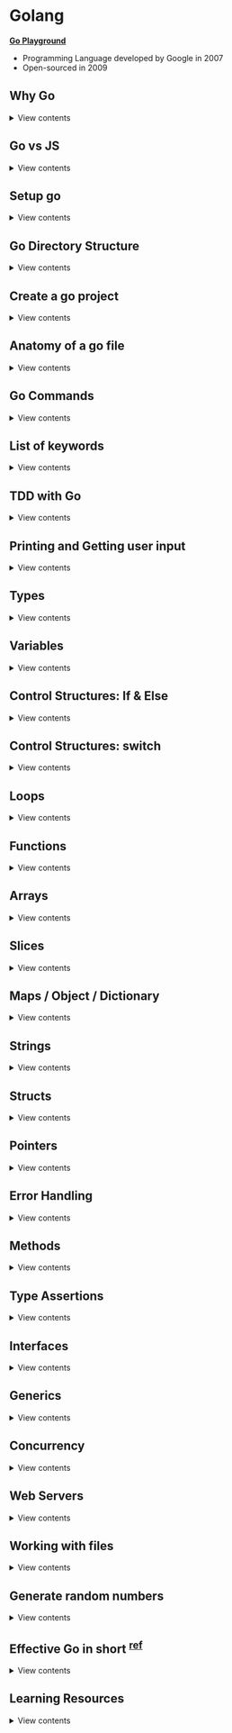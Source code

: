 # Golang

**[Go Playground](https://play.golang.org/)**

- Programming Language developed by Google in 2007
- Open-sourced in 2009

## Why Go

<details>
<summary>View contents</summary>

1. Strongly type language (Variable type has to be known at compile time)
2. Statically type language (The type of the variables cannot change at runtime)
3. Nearly as fast as C and C++
4. Readable as Python
5. Fast execution
6. Automatic garbage collection
7. Run on multiple cores and builtin to support concurrency

- **In Parallel:** Downloading, Uploading, Navigating at the same time
- **Multi-Threading:** Do multiple things at once, e.g., Watching, commenting in Youtube
- **Concurrency:** Dealing with lots of things at once but not necessarily run at the same time, e.g., Multiple users booking at the same time, Multiple users editing the same document

</details>

## Go vs JS

<details>
<summary>View contents</summary>

1. TYPING

- Go: Strongly typed (String, Float, Int, Byte, Struct...)
- JS: Dynamically typed

2. STRUCTURES

- Go: Structs, Pointers, Methods, Interfaces
- JS: ES6 classes

3. ERROR HANDLING

- Go: Explicit (sad path won't handle itself)
- JS: Built-in

4. MULTI-TASKING

- Go: Multi-Threaded (Concurrency, Goroutines, Sync)
- JS: Single-Threaded (Callbacks, async await, sagas, sadness)

5. OPINIONATED-NESS

- Go: Strong Opinions (Convention, built-in tooling and linters)
- JS: Fluid Opinions (Subjective to the mood that day)

</details>

## Setup go

<details>

<summary>View contents</summary>

1. Download go installer & install it. link: [go installer](https://go.dev/doc/install)
2. Add environment variables into shell config

Bash shell

```bash
# ~/.bash_profile

# set the workspace path
export GOPATH=$HOME/go-workspace # change your path correctly!

# add the go bin path to be able to execute our programs
export PATH=$PATH:$GOPATH/bin
```

Fish shell

```bash
# ~/.config/fish/config.fish

# set the workspace path
set -x GOPATH $HOME/go-workspace # change your path correctly!

# add the go bin path to be able to execute our programs
set -x PATH $PATH /usr/local/go/bin $GOPATH/bin
```

3. Create workspace

```bash
$ mkdir -p $GOPATH $GOPATH/src $GOPATH/pkg $GOPATH/bin

# $GOPATH/src : Where your Go projects / programs are located
# $GOPATH/pkg : contains every package objects
# $GOPATH/bin : The compiled binaries home
```

4. Install godoc & run godoc

```bash
$ go install golang.org/x/tools/cmd/godoc@latest

# run godoc
$ godoc -http :8000

# go to: localhost:8000/pkg
# go to personal project: localhost:8000/pkg/project-name
```

5. Update the Go version

```sh
# Uninstall the exisiting version
$ sudo rm -rf /usr/local/go
```

Download the latest go installer & install it. Link: <https://go.dev/doc/install>

7. VS Code Setup

`settings.json`

```json
{
  "[go]": {
    "editor.quickSuggestions": {
      "other": "off",
      "comments": "off",
      "strings": "off"
    }
  },
  "go.toolsManagement.autoUpdate": true,
  "go.testFlags": ["-v", "-count=1"],
  "protoc": {
    "options": ["--proto_path=proto"]
  }
}
```

- Install `[Go](https://marketplace.visualstudio.com/items?itemName=golang.go)` extension
- Install `[vscode-proto3](https://marketplace.visualstudio.com/items?itemName=zxh404.vscode-proto3)` extension for **gRPC**

</details>

## Go Directory Structure

<details>
<summary>View contents</summary>

```txt
$GOPATH
│
└───bin
│
└───pkg
│
└───src
    │
    │
    └───github.com
        │
        └───github_username
            │
            └───repo_name
```

</details>

## Create a go project

<details>
<summary>View contents</summary>

```bash
# created a directory called "hello"
$ mkdir hello

# change directory to "hello
$ cd hello

# create "main.go" file
$ touch main.go

# generate "go.mod" file
$ go mod init github.com/foyez/hello # module path can be repository you want to publish
```

`go.mod`

```go
module github.com/foyez/hello // name or module path

go 1.18 // go version
```

</details>

## Anatomy of a go file

<details>
<summary>View contents</summary>

`main.go`

```go
// package name
/*
 Every go program needs at least one package main
 Go programs are organized into packages
 A package is a collection of source files
*/
package main

import (
  "fmt" // import built-in packages

  "github.com/foyez/hello/utils" // import custom packages
)

// Every go program needs one main function
// It's the entry point for the program where
// go starts executing the code
func main() {
  fmt.Println("Hello, World")
  fmt.Print(utils.Add(10, 20))
}
```

`utils/utils.go`

```go
package utils

// private variable - start with lowercase
// Can't be accessed from other packages
var s = "Hello"

// Public function - starting with capital letter
// Can be accessed from other packages
func Add(a int64, b int64) int64 {
  return a + b
}
```

- compiles and runs the code: `go run <file_name>`
- build the code: `go build main.go`

</details>

## Go Commands

<details>
<summary>View contents</summary>

```sh
# run a go program
$ go run main.go # go run <file_name>

# install go packages
$ go install

# create a binary file from go codes
$ go build

# format unindent go code
$ go fmt main.go

# shows go package directory tree
$ go list

# identify unused variables & errors
$ go vet

# show go documentation
go doc fmt.Println

# install third party library
$ go get golang.org/x/lint/golint

# linting go code
golint
```

</details>

## List of keywords

<details>
<summary>View contents</summary>

The list of all **25** keywords of Go language:

1. `break`
2. `case`
3. `chan`
4. `const`
5. `continue`
6. `default`
7. `defer`
8. `else`
9. `fallthrough`
10. `for`
11. `func`
12. `go`
13. `goto`
14. `if`
15. `import`
16. `interface`
17. `map`
18. `package`
19. `range`
20. `return`
21. `select`
22. `struct`
23. `switch`
24. `type`
25. `var`

</details>

## TDD with Go

<details>
<summary>View contents</summary>

**[You can find all the code for this section here](https://github.com/foyez/go/tree/main/codes/tddWithGo)**

1 **Write the test first**

`hello_test.go`

```go
package hello

import "testing"

// exported if it begins with a capital letter
func TestHello(t *testing.T) {
 t.Run("saying hello to people", func(t *testing.T) {
  got := Hello("Foyez")
  want := "Hello, Foyez"

  if got != want {
   t.Errorf("got %q want %q", got, want)
  }
 })
}
```

run `go test`

```sh
./hello_test.go:7:10: undefined: Hello
```

2. **Write the minimal amount of code for the test to run and check the failing test output**

```go
package hello

func Hello(name string) string {
 return ""
}
```

run `go test`

```sh
hello_test.go:11: got "" want "Hello, Foyez"
```

3. **Write enough code to make it pass**

```go
func Hello(name string) string {
  return "Hello, " + name
}
```

run `go test`

```
PASS
ok      hello   0.004s
```

4. **Commit the code**

```git
git commit "add Hello() - greeting to people"
```

5. **Refactor**

`hello.go`

```go
package hello

const englishHelloPrefix = "Hello, "

func Hello(name string) string {
 return englishHelloPrefix + name
}
```

`hello_test.go`

```go
package hello

import "testing"

func TestHello(t *testing.T) {
 assertErrorMessage := func(t testing.TB, got, want string) {
  t.Helper()

  if got != want {
   t.Errorf("got %q want %q", got, want)
  }
 }

 t.Run("saying hello to people", func(t *testing.T) {
  got := Hello("Foyez")
  want := "Hello, Foyez"
  assertErrorMessage(t, got, want)
 })
}
```

run `go test`

```sh
PASS
ok      hello   0.004s
```

6. **Amend git commit**

```git
git commit --amend
```

#### TDD workflow

- Write a test
- Make the compiler pass
- Run the test, see that it fails and check the error message is meaningful
- Write enough code to make the test pass
- Refactor

7. **Add Benchmark test**

```go
func BenchmarkHello(b *testing.B) {
 if testing.Short() {
  b.Skip("skipping benchmark in short mode.")
 }
 for i := 0; i < b.N; i++ {
  Hello("Zayan")
 }
}
```

run `go test -v --bench . --benchmem`

```sh
BenchmarkHello    2000000000          0.46 ns/op

// This means that the loop ran 2000000000 times at a speed of 0.46 ns per loop.
```

8. **Add example tests**

```go
func ExampleHello() {
 greeting := Hello("Zayan")
 fmt.Println(greeting)
 // Output: Hello, Zayan
}

func ExampleHello() {
 greeting := Hello("Farah")
 fmt.Println(greeting)
 // Output: Hello, Farah
}
```

run `go test -v`

```sh
=== RUN   TestHello
=== RUN   TestHello/saying_hello_to_people
--- PASS: TestHello (0.00s)
    --- PASS: TestHello/saying_hello_to_people (0.00s)
=== RUN   ExampleHello
--- PASS: ExampleHello (0.00s)
=== RUN   ExampleHello_second
--- PASS: ExampleHello_second (0.00s)
```

</details>

## Printing and Getting user input

<details>
<summary>View contents</summary>

**[You can find all the code for this section here](https://github.com/foyez/go/tree/main/codes/printing)**

### **Print**

```go
fmt.Print()
fmt.Println()
fmt.Printf()
```

- Prints output to the stdout console
- Returns number of bytes and an error
- (The error is generally not worried about)

```go
name := "Zohan"

fmt.Print("Hello, ", name, "\n")
fmt.Println("Hello,", name)
fmt.Printf("Hello, %s\n", name)
```

```go
 s := Student{
  ID:   1,
  Name: "John Doe",
 }
 fmt.Printf("%s\n", "Hello")              // string
 fmt.Printf("%d\n", -34)                  // decimal
 fmt.Printf("%+d\n", 4)                   // positive decimal
 fmt.Printf("%t\n", false)                // boolean
 fmt.Printf("%f, %.2f\n", 3.1416, 3.1416) // float
 fmt.Printf("%v\n", s)
 fmt.Printf("%+v\n", s)
 fmt.Printf("%T\n", s)
```

### Fprint

```go
fmt.Fprint()
fmt.Fprintln()
fmt.Fprintf()
```

- Prints the output to an external source (not in stdout console) (file, browser)
- Returns number of bytes, and any write error

### Sprint

```go
fmt.Sprint()
fmt.Sprintln()
fmt.Sprintf()
```

- Stores output on a character buffer
- Doesn't print to stdout console
- Returns the string

### Scan

```go
fmt.Scan()
fmt.Scanln()
fmt.Scanf()
```

- Read input from the stdout console
- Returns number of bytes and an error
- (The error is generally not worried about)

```go
var name string

fmt.Scan("Hello, ", &name)
fmt.Println("Hello,", name)

fmt.Scanf("Hello, %s", &name)
fmt.Println("Hello,", name)

fmt.Scanln("Hello, ", &name)
fmt.Println("Hello,", name)
```

### `os.Args`

- Read input from command-line
- User input starts from 1st index

```go
import (
 os
)

arguments := os.Args
```

```sh
go run main.go 10 20
# argouments[1] -> 10
# argouments[2] -> 20
```

</details>

## Types

<details>
<summary>View contents</summary>

**[You can find all the code for this section here](https://github.com/foyez/go/tree/main/codes/types)**

| Name        | Type Name                                                                   | Examples                                  |
| ----------- | --------------------------------------------------------------------------- | ----------------------------------------- |
| **INTEGER** | int, int8, int16, int32, int64<br/>unint, unint8, unint16, unint32, unint64 | var age int = 20<br/>var count unint = -5 |
| **FLOAT**   | float32, float64                                                            | var gpa float64 = 3.4                     |
| **STRING**  | string                                                                      | var fruit string = "mango"                |
| **BOOLEAN** | bool<br/>&& <code>&#124;&#124;</code> ! < <= > >= == !=                     | true false<br/>var adult bool = age > 18  |

### Identify and convert type

```go
 // identify type
 reflect.TypeOf(6) // int

 // convert type
 float(10) + 5.5 // 15.5
```

</details>

## Variables

<details>
<summary>View contents</summary>

**[You can find all the code for this section here](https://github.com/foyez/go/tree/main/codes/variables)**

```go
package main

import "fmt"

// var variableName type = value
// can declare outside and inside of a function
var name string = "Zayan"

func main() {
 // Infer variable type
 var age = 20

 // variables without assigning value
 // return default value
 // int: 0, float: 0.0, string: "", bool: false
 var salary int

 // value cannot be changed/re-assigned
 const birthPlace = "Bangladesh"

 // variables in only function
 funcVar := "can't declare outside of a function"

 // multiple variables
 one, two := 1, "two"

 fmt.Println(name, age, salary)
 fmt.Println(birthPlace)
 fmt.Println(funcVar)
 fmt.Println(one, two)
}
```

</details>

## Control Structures: If & Else

<details>
<summary>View contents</summary>

**[You can find all the code for this section here](https://github.com/foyez/go/tree/main/codes/control)**

```go
package main

import (
 "fmt"
)

func main() {
 var age = 10

 if age < 18 {
  fmt.Println("younger")
 } else if age == 18 {
  fmt.Println("adult")
 } else {
  fmt.Println("elder")
 }

 if name := "Farah"; name != "Farhan" {
  fmt.Println("She is Farah")
 }
}
```

</details>

## Control Structures: switch

<details>
<summary>View contents</summary>

**[You can find all the code for this section here](https://github.com/foyez/go/tree/main/codes/control)**

```go
package main

import "fmt"

func main() {
 // *****************************************
 switch city := "Cumilla"; city {
 case "Dhaka", "Cumilla", "Sylhet":
  fmt.Println("You live in", city)
 default:
  fmt.Println("You're not from around here")
 }

 // *****************************************
 var age int = 30

 switch {
 case age < 18:
  fmt.Println("young")
 case age > 18 && age <= 40:
  fmt.Println("adult")
 default:
  fmt.Println("elder")
 }

 // *****************************************
 var num int = 9

 switch {
 case num != 10:
  fmt.Println("Does not equal 10")
  fallthrough // check other case after matching this case
 case num < 10:
  fmt.Println("Less than 10")
 case num > 10:
  fmt.Println("Greater than 10")
 default:
  fmt.Println("Is 10")
 }
}
```

</details>

## Loops

<details>
<summary>View contents</summary>

**[You can find all the code for this section here](https://github.com/foyez/go/tree/main/codes/loops)**

```go
package main

import (
 "fmt"
)

func main() {
 // *****************************************
 // BASIC FOR LOOP
 // *****************************************
 fmt.Println("Basic for loop")
 for i := 1; i <= 5; i++ {
  fmt.Print(i)
 }

 // *****************************************
 // SIMILAR TO WHILE LOOP
 // *****************************************
 fmt.Println("\nSimilar to while loop")
 j := 1

 for j <= 5 {
  fmt.Print(j)
  j++
 }

 // *****************************************
 // INFINITE LOOP
 // *****************************************
 fmt.Println("\nInfinite loop")
 num := 1

 for {
  num = num + 2

  if num == 7 {
   continue
  }

  fmt.Print(num)

  if num == 11 {
   break
  }
 }

 // ********************************************
 // BASIC FOR LOOP ITERATION (STRING, ARRAY,...)
 // ********************************************
 fmt.Println("\nBasic for loop iteration")
 var name = "Farah"

 for i := 0; i < len(name); i++ {
  fmt.Println("Letter:", string(name[i]))
 }

 // *****************************************
 // STRING ITERATION
 // *****************************************
 fmt.Println("\nString iteration")
 var myCity = "কুমিল্লা"

 for index, letter := range myCity {
  if index % 2 == 0 {
   fmt.Printf("Index: %d, Letter:%#U\n", index, letter)
  }
 }

 // *****************************************
 // SLICE OR ARRAY ITERATION
 // *****************************************
 fmt.Println("\nSlice or Array iteration")
 cities := []string{"Dhaka", "Cumilla"}

 for _, city := range cities {
  fmt.Printf("%s ", city)
 }

 // *****************************************
 // MAP ITERATION
 // *****************************************
 fmt.Println("\nMap iteration")
 results := map[string]float64{
  "Farah":   3.4,
  "Laaibah": 3.3,
  "Zayan":   3.5,
 }

 for key, value := range results {
  fmt.Println(key, value)
 }

 // *****************************************
 // CHANNEL ITERATION
 // *****************************************
 fmt.Println("\nChannel iteration")

 ch := make(chan int)
 go func() {
  ch <- 1
  ch <- 2
  close(ch)
 }()

 for n := range ch {
  fmt.Println(n)
 }
}
```

_[Loop guide](https://yourbasic.org/golang/for-loop-range-array-slice-map-channel/)_

</details>

## Functions

<details>
<summary>View contents</summary>

**[You can find all the code for this section here](https://github.com/foyez/go/tree/main/codes/funtions)**

- Basic function

```go
func printAge() {
 fmt.Println(10)
}
```

- return type declaration

```go
func printAge(age int) int {
 return age
}
```

- return multiple values

```go
func printAge(age int) (string, int) {
 return "name", age
}

func main() {
 name, age = printAge(10)
}
```

- return named values

```go
func printAge(age1, age2 int) (ageOfBob, ageOfSally int) {
 ageOfBob = age1
 ageOfSally = age2
 return
}
```

- unknown number of arguments / variadic function

```go
func average(ages ...int) float64 {
 total := 0

 // ages - treated as slice
 for _, age := range ages {
  total += age
 }

 return float64(total) / float64(len(ages))
}

func main() {
 fmt.Println(average(10, 20, 32))

 nums := []int{10, 20, 32}
 // unpack or spread
 fmt.Println(average(nums...))
}
```

- go functions are `lexically scoped` means variables are accessible from the functions in the same block where the functions are defined

```go
var n1 = 5

func foo(n2 int) {
 n3 := 8
 fmt.Println(n1, n2, n3)
}
```

- function as first-class value (assigning as variable, pass as argument, return as value, etc.)

```go
func print(n int, fn func(int)) {
 fn(n)
}

print(6, func(val int) {
 fmt.Println(val) // 6
})
```

```go
func add(n1 int) func(int) int {
 fn := func(n2 int) int {
  return n1 + n2
 }
 return fn
}
// n1 is in the closure of fn()

sum := add(1)
fmt.Println(sum(5)) // 6
fmt.Println(sum(2)) // 3
```

When functions are passed/returned, their environment comes with them.

</details>

## Arrays

<details>
<summary>View contents</summary>

**[You can find all the code for this section here](https://github.com/foyez/go/tree/main/codes/arrays)**

```go
// ARRAY
// [number]T
// A slice type has a specific length
// declare array
var arr [3]float64
fmt.Println(arr) // [0 0 0]

arr[1] = 23               // set element
element := arr[1]         // read element
fmt.Println(arr, element) // [0 23 0] 23

// declare and initialize
scores := [3]float64{9, 1.5, 2.2}
fmt.Println(scores)

// compiler figure out array length
arrNotMax := [...]int{2, 3, 4}
fmt.Println(arrNotMax, len(arrNotMax)) // [2 3 4] 3

// slice
fruits := [5]string{"banana", "pear", "apple", "orange", "peach"}
splicedFruits := fruits[1:3]              // [pear apple]
splicedFruits2 := fruits[2:]              // [apple orange peach]
removeLastFruit := fruits[:len(fruits)-1] // [banana pear apple orange]
lastFruit := fruits[len(fruits)-1]        // peach
fmt.Println(splicedFruits, splicedFruits2, removeLastFruit, lastFruit)
fmt.Println(len(splicedFruits)) // 2
fmt.Println(cap(splicedFruits)) // 4 (since starts from 1 and end index is 4)

// append
fruitsToAdd := append(splicedFruits, "cherry", "pineapple", "guava")
fmt.Println(splicedFruits, fruitsToAdd)             // [pear apple] [pear apple cherry pineapple guava]
fmt.Println(len(splicedFruits), cap(splicedFruits)) // 2 4
fmt.Println(len(fruitsToAdd), cap(fruitsToAdd)) // 5 8 (after crossing the previous capacity, the current capcity is doubled up)

// prepend
nums := []int{1,2,3}
nums = append([]int{0}, nums...)

// multidimensional array
multi := [2][3]int{{1, 2, 3}, {5, 6, 7}}
fmt.Println(multi) // [[1 2 3] [5 6 7]]
```

</details>

## Slices

<details>
<summary>View contents</summary>

**[You can find all the code for this section here](https://github.com/foyez/go/tree/main/codes/slices)**

```go
// SLICE
// []T
// A slice type has no specific length

// declare a slice
var mySlice []int
fmt.Println(mySlice) // []

// mySlice[0] = 1 // occurs an error, since size is unknown
```

A slice has 3 properties:

- `ptr` - a pointer to the underlying array
- `len` - length of the slice - number of elements in the slice
- `cap` - capacity of the slice - length of the underlying array, which is also the maximum length the slice can take (until it grows)

![image](https://user-images.githubusercontent.com/11992095/202870508-0739d792-8747-4e20-8cd2-0ffa888d5c08.png)

source: https://gosamples.dev/capacity-and-length/

When we copy a slice it creates a new memeory location where it holds the same memory address of the underlying array, length & capacity. That's why, when modify the new copy of the slice, it also modify the old slice.

```go
var s = []int{1, 2, 3}
var s2 = s

s2[0] = 5

fmt.Println(s, s2) // [5 2 3], [5 2 3]
```

**Make**: make function "Initializes and allocates space in memory for a `slice`, `map`, or `channel`."

```go
// make([]T, len, cap)
s := make([]int, 0, 3)
sliceWithMake[0] = 1
fmt.Println(sliceWithMake)      // [1 0 0]

for i := 0; i < 5; i++ {
    s = append(s, i)
    fmt.Printf("cap %v, len %v, %p\n", cap(s), len(s), s)
}
```

```sh
cap 3, len 1, 0xc0000b2000
cap 3, len 2, 0xc0000b2000
cap 3, len 3, 0xc0000b2000
cap 6, len 4, 0xc0000b8000 # larger capacity and a new pointer address
cap 6, len 5, 0xc0000b8000
```

- unpack/spread a slice

```go
var fruits = []string{"apple", "mango"}

// variable argument/vardiac function
func addFruits(fruitsToAdd ...string) []string {
 // unpack or spread
 updatedFruits := append(fruits, fruitsToAdd...)
 return updatedFruits
}

addFruits("banana", "pineapple") // [apple mango banana pineapple]
```

</details>

## Maps / Object / Dictionary

<details>
<summary>View contents</summary>

**[You can find all the code for this section here](https://github.com/foyez/go/tree/main/codes/maps)**

1. Map operations

<details>
<summary>View codes</summary>

```go
var results map[string]float64 = make(map[string]float64) // create empty map

fmt.Println(results["test]) // 0

results["foyez"] = 3.4
results["mithu"] = 3.5

fmt.Println(results) // map[foyez:3.4 mithu:3.5]

// ***********************************************
userEmails := map[int]string{
 1: "user1@email.com",
 2: "user2@email.com",
}

userEmails[1] = "user12@email.com"
emailOfSecondUser, ok := userEmails[2]
emailOfFourthUser, ok2 := userEmails[4]

fmt.Println(userEmails)             // map[1:user12@email.com 2:user2@email.com]
fmt.Println(emailOfSecondUser, ok)  // user2@email.com true
fmt.Println(emailOfFourthUser, ok2) // false

if email, ok := userEmails[2]; ok {
 fmt.Printf("%s exists\n", email)
} else {
 fmt.Printf("%s doesn't exists\n", email)
}

delete(userEmails, 1)
fmt.Println(userEmails) // [2:user2@email.com]
```

</details>

2. Iterating map

<details>
<summary>View codes</summary>

```go
users := map[string]interface{}{
  "name":     "zayan",
  "age":      5,
  "religion": "islam",
}

for key, val := range users {
  fmt.Printf("%s -> %v\n", key, val) // name -> zayan, age -> 5, religion -> islam
}
```

</details>


</details>

## Strings

<details>
<summary>View contents</summary>

**[You can find all the code for this section here](https://github.com/foyez/go/tree/main/codes/strings)**

```go
package main

import (
 "fmt"
 s "strings"
)

var p = fmt.Println

func main() {
 p(s.Contains("test", "es"))        // true
 p(s.Count("test", "t"))            // 2
 p(s.HasPrefix("test", "te"))       // true
 p(s.HasSuffix("test", "st"))       // true
 p(s.Index("test", "t"))            // 0
 p(s.LastIndex("test", "t"))        // 3
 p(s.Join([]string{"a", "b"}, "-")) // a-b
 p(s.Repeat("a", 5))                // aaaaa
 p(s.Replace("fooo", "o", "O", -1)) // fOOO
 p(s.Replace("fooo", "o", "O", 2))  // fOOo
 p(s.Split("a-b-c", "-"))           // [a b c]
 p(s.ToLower("TEST"))               // test
 p(s.ToUpper("test"))               // TEST
 p(len("hello"))                    // 5
 p("hello"[1])                      // 1
}
```

</details>

## Structs

<details>
<summary>View contents</summary>

**[You can find all the code for this section here](https://github.com/foyez/go/tree/main/codes/structs)**

```go
type User struct {
 ID        int
 FirstName string
 LastName  string
 Email     string
}

user := User{ID: 1, FirstName: "Foyez", LastName: "Ahmed", Email: "foyez@email.com"}

fmt.Println(user.FirstName) // Foyez
```

</details>

## Pointers

<details>
<summary>View contents</summary>

**[You can find all the code for this section here](https://github.com/foyez/go/tree/main/codes/pointers)**

**Pointer:** a variable that holds the **memory location** of a variable instead of a copy of its value.

```go
// Declare a pointer variable
var variableName *type

// Access to the variable address
&variableName

// Access to the variable value
*variableName
```

```go
type person struct {
 firstName      string
 lastName       string
 faboriteSports []string
}

func main() {
 person := person{
  firstName: "Foyez",
  lastName:  "Ahmed",
  faboriteSports: []string{"Cricket"}
 }

 updateFirstName(&person, "Rumon")
 fmt.Println(person) // {Foyez Ahmed [Cricket]}
 updateFavoriteSports(person, "Football")
 fmt.Println(person) // {Foyez Ahmed [Football]}
}

func updateFirstName(p *person, newFirstName string) {
 fmt.Println(p)  // &{Foyez Ahmed [Cricket]}
 fmt.Println(&p) // 0xc00000e028
 fmt.Println(*p) // {Foyez Ahmed [Cricket]}

 // (*p).firstName = newFirstName
 p.firstName = newFirstName
}

func updateFavoriteSports(p person, sportName string) {
 p.favoriteSports[0] = sportName
}
```

**Value Types:** `int`, `float`, `string`, `bool`, `structs`, `array`

> Have to use pointer to update these types of variables

**Reference Types:** `slices`, `maps`, `channels`, `pointers`, `functions`

> Don't need to use pointer to update these types of variables

**Call by Value:**

- Passed arguments or receiver are copied to parameters
- Modifying parameters or receiver has no effect outside of the function or the method

```go
type Person struct {
 name string
 age  int
}

func updateAge(p Person) {
 p.age = 20
 fmt.Println(p) // {Mithu 20}
}

func (p Person) updateAge() {
 p.age = 30
 fmt.Println(p) // {Mithu 30}
}

func main() {
 mithu := Person{name: "Mithu", age: 10}

 updateAge(mithu)
 fmt.Println(mithu) // {Mithu 10}

 mithu.updateAge()
 fmt.Println(mithu) // {Mithu 10}
}
```

**Call by Reference:**

- Pass pointer (memory location) as arguments or receiver
- Modifying parameters or receiver has effect outside of the function or the method

```go
type Person struct {
 name string
 age  int
}

func updateAge(p *Person) {
 p.age = 20
 fmt.Println(*p) // {Mithu 20}
}

func (p *Person) updateAge() {
 p.age = 30
 fmt.Println(*p) // {Mithu 30}
}

func main() {
 mithu := Person{name: "Mithu", age: 10}

 updateAge(&mithu)
 fmt.Println(mithu) // {Mithu 20}

 mithu.updateAge()
 fmt.Println(mithu) // {Mithu 30}
}
```

</details>

## Error Handling

<details>
<summary>View contents</summary>

**[You can find all the code for this section here](https://github.com/foyez/go/tree/main/codes/errors)**

#### Error

- indicates that something bad happened, but it might be possible to continue running the program.
- i.e: A function that intentionally returns an error if something goes wrong

#### Panic

- happen at run time
- something happened that was fatal to the program and program stops execution
- ex: Trying to open a file that doesn't exist

```go
type error interface {
 Error() string
}

err := funcReturnError()
fmt.Println(err.Error())
panic(err.Error())
```

#### Defer

A defer statement defers the execution of a function until the surrounding function completes. Typically used for cleanup activities. Arguments of a deffered call are evaluted immediately.

```go
func main(){
 let country := "Bangladesh"

 defer fmt.Println(country)
 defer fmt.Println("love")
 country = "Australia"

 fmt.Println("I")
}

// I
// love
// Bangladesh
```

#### Recover

- **Panic** is called during a run time error and fatally kill the program
- **Recover** tells Go what to do when a panic happens (returns what was passed to panic)
- Recover must be paired with **defer**, which will fire even after a panic

```go
func recoverFromPanic() {
 if r := recover(); r != nil {
  fmt.Println(r)
 }
}

func main() {
 defer recoverFromPanic()

 for i := 0; i < 5; i++ {
  fmt.Println(i)

  if i == 2 {
   panic("PANIC!")
  }
 }
}

// 0
// 1
// 2
// PANIC!
```

</details>

## Methods

<details>
<summary>View contents</summary>

**[You can find all the code for this section here](https://github.com/foyez/go/tree/main/codes/methods)**
Syntax of method

```go
func (r ReceiverType) funcName(parameters) (results)
```

#### Methods vs Functions

- The difference between a method and a function is that instead of accepting an argument as struct, we're calling a method on an instance of that struct.

```go
type address struct {
 email   string
 zipCode int
}

type User struct {
 name string
 age  int
 address
}

func main() {
 user := User{
  name: "Manam",
  age: 25,
  address: address{
   email: "manam@email.com",
   zipCode: 34000
  },
 }

 updateUserName(&user, "Chayon")

 // (&user).UpdateName("Chayon")
 user.UpdateName("Chayon")
}

func updateUserName(u *User, name string) {
 u.name = name
}

// func (receiverName ReceiverType) MethodName(args)
// When a method is called on a variable of that type,
// we get the reference to its data via the receiverName variable.
func (u *User) UpdateName(name string) {
 // (*u).name = name
 u.name = name
}
```

**When should we make the pointer receiver type of a method?**

1. When the receiver type uses a large amount of memory, otherwise the receiver will be copied with a large amount of data which is costly.
2. When the method must modify the data in the object of the receiver type.

**Good practices:**

1. All methods of a type should have pointer receivers, or
2. All methods of a type should have non-pointer receivers

</details>

## Type Assertions

<details>
<summary>View contents</summary>

> Type assertions is used to assert the type of a given variable. It provides access to an interface value's underlying concrete value.

```go
// assertedVariable, ok := variable.(Type)

var foo interface{} = "Hello"

str := foo.(string)
fmt.Println(str) // "Hello"

num := foo.(int) // panic
fmt.Println(num)

num2, ok := foo.(int)
fmt.Println(num2, ok) // 0, false
```

</details>

## Interfaces

<details>
<summary>View contents</summary>

**[You can find all the code for this section here](https://github.com/foyez/go/tree/main/codes/interfaces)**

**Structs:** define a set of attributes on a type, e.g.: a user has a `FirstName` and a `LastName`, it is the type of User.

**Interfaces:** define a set of method signatures (name, parameters & return types), NOT the implementation.

```go
type Shape2D interface {
 Area() float64
 Perimeter() float64
}

type Rectangle struct {
 Width  float64
 Height float64
}

func (r Rectangle) Area() float64 {
 return r.Width * r.Height
}

func (r Rectangle) Perimeter() float64 {
 return 2 * (r.Width + r.Height)
}

type Circle struct {
 Radius float64
}

func (c Circle) Area() float64 {
 return math.Pi * c.Radius * c.Radius
}

func (c Circle) Perimeter() float64 {
 return 2 * math.Pi * c.Radius
}

func fitInYard(s Shape2D) bool {
 return s.Area() > 200 && s.Perimeter() > 200
}

func printShapeProps(s Shape2D) {
 if rect, ok := s.(Rectangle); ok {
  fmt.Printf("Height: %.2f, Width: %.2f\n", rect.Height, rect.Width)
 }
 if circle, ok := s.(Circle); ok {
  fmt.Printf("Radius: %.2f\n", circle.Radius)
 }
}

func main() {
 circle := Circle{10}
 rectangle := Rectangle{10, 20}

 fmt.Println(fitInYard(circle))
 fmt.Println(fitInYard(rectangle))

 printShapeProps(rectangle) // Height: 20.00, Width: 10.00
 printShapeProps(circle) // Radius: 10.00
}
```

#### Empty Interface

```go
interface{}
```

- Specifies zero methods
- An empty interface may hold values of any type
- Like _any_ type in Typescript

```go
var people map[string]interface{} = make(map[string]interface{})

people["name"] = "Foyez"
people["age"] = 28

fmt.Printf("%#v %T\n", people["name"], people["name"]) // "Foyez" string
fmt.Printf("%#v %T", people["age"], people["age"])     // 28 int
```

</details>
 
## Generics
 
<details>
<summary>View contents</summary>
 
Suppose, we write a function that accepts string or integer as arguments
 
```go
func isEqual(a, b interface{}) bool {
 return a == b
}

func main() {
fmt.Println(isEqual(1, 1)) // true
fmt.Println(isEqual(1, "1")) // true
}

```

Here, though the empty interface `interface{}` gives us the flexibility to pass string or integer type, it don't provide us type-safety. Because we can't compare a number with a string. This means the compiler can't help us and we're instead more likely to have runtime errors.

To solve this issue, we can use generics which give us flexibility and type-safety at the same time.

```go
func isEqual[T comparable](a, b T) bool {
 return a == b
}

func main() {
 fmt.Println(isEqual(1, 1))   // true
 fmt.Println(isEqual(1, "1")) // default type string of "1" does not match inferred type int for T
}
```

> `comparable` is a built-in Go constraint introduced in Go 1.18. It is used to denote types that can be compared for equality using == and !=.

```go
import (
	"fmt"
	"golang.org/x/exp/constraints"
)

// Max returns the maximum of two values that implement the Ordered constraint.
func Max[T constraints.Ordered](a, b T) T {
	if a > b {
		return a
	}
	return b
}
```

> The `constraints.Ordered` constraint comes from the `golang.org/x/exp/constraints` package and is used to denote types that support ordering operations like <, <=, >, and >=.

**Implementation of `reduce()`, `find()`, `filter()` & `map()`:**

```go
func Reduce[A, B any](collection []A, accumulator func(B, A) B, initialValue B) B {
 var result = initialValue
 for _, x := range collection {
  result = accumulator(result, x)
 }
 return result
}

func Find[A any](items []A, predict func(A) bool) (value A, found bool) {
 for _, v := range items {
  if predict(v) {
   return v, true
  }
 }
 return
}

func Filter[A any](items []A, predict func(A) bool) []A {
 var founds []A

 for _, v := range items {
  if predict(v) {
   founds = append(founds, v)
  }
 }

 return founds
}

func Map[A, B any](items []A, modify func(A) B) []B {
 var modifiedItems []B
 for _, v := range items {
  modifiedItems = append(modifiedItems, modify(v))
 }
 return modifiedItems
}
```

Reference: [Golang Generics Are Here! - Golang Beyond the Basics](https://www.youtube.com/watch?v=P2CQWeZZ--4)

</details>

## Concurrency

<details>
<summary>View contents</summary>

**[You can find all the code for this section here](https://github.com/foyez/go/tree/main/codes/concurrency)**

### Goroutines

- A **Goroutine** is a lightweight thread manged by the Go runtime
- Implemented by adding the `go` keyword before executing a function
- Tells go to spin up a new thread to do that thing

```go

```

</details>

## Web Servers

<details>
<summary>View contents</summary>

**[You can find all the code for this section here](https://github.com/foyez/go/tree/main/codes/webServers)**

```go
package main

import (
 "fmt"
 "log"
 "net/http"
)

func home(w http.ResponseWriter, req *http.Request) {
 fmt.Println("Home!")
 fmt.Fprint(w, "Home!")
}

func main() {
 http.HandleFunc("/", home)

 fmt.Println("Server is running on port :8080")
 log.Fatal(http.ListenAndServe(":8080", nil))
}
```

</details>

## Working with files

<details>
<summary>View contents</summary>

```go
import (
 "fmt"
 "os"
 "strings"
)

type names string[]

func main() {
 names := names{"Sohel", "Mithu", "Rupom"}
 names.saveToFile("my_names")
 fmt.Println(readNamesFromFiles("my_names"))
 removeFile("my_names")
}

func (n names) toString() string {
 return strings.Join(n, ",")
}

func (n names) saveToFile(filename string) error {
 return os.WriteFile(filename, []bytes(n.toString()), 0666)
}

func readNamesFromFile(filename string) names {
 bs, err := os.ReadFile(filename)
 if err != nil {
  fmt.Println("Error:", err)
  os.Exit(1)
 }

 return strings.Split(string(bs), ",")
}

func removeFile(filename string) {
 err := os.Remove(filename)
 if err != nil {
  fmt.Println("Error:", err)
 }
}
```

</details>
 
## Generate random numbers
 
<details>
<summary>View contents</summary>
 
```go
import (
 "math/rand"
 "time"
)
 
source := rand.NewSource(time.Now().UnixNano())
r := rand.New(source)
 
// genrate random number from 0 to n
r.Intn(8) // n = 8
```
 
</details>

## Effective Go in short <sup>[ref](https://go.dev/doc/effective_go)</sup>

<details>

<summary>View contents</summary>

### Formatting with `gofmt`

<details>

<summary>View contents</summary>

Go uses `gofmt` to automatically format code, ensuring consistency across projects. Instead of manually aligning comments or indentation, developers rely on `gofmt`.

#### Key Formatting Rules:

1. **Indentation**: Uses **tabs**, not spaces.
2. **Line Length**: No strict limit; wrap long lines if needed.
3. **Parentheses**: Avoid unnecessary parentheses in control structures (`if`, `for`, `switch`).

#### Example:

**Before `gofmt`:**
```go
type T struct {
    name string // name of the object
    value int // its value
}
```

**After `gofmt`:**
```go
type T struct {
    name    string // name of the object
    value   int    // its value
}
```

To format code, run:
```sh
gofmt -w filename.go
```
Or use:
```sh
go fmt ./...
```
This keeps your code clean and readable without manual effort.

</details>

### Commentary

<details>

<summary>View contents</summary>

Go supports both **C-style block comments (`/* */`)** and **C++-style line comments (`//`)**. 

- **Line comments (`//`)** are the standard and widely used.
- **Block comments (`/* */`)** are mainly for package documentation or temporarily disabling code.

#### Example:

```go
package main

import "fmt"

// Greet prints a welcome message.
func Greet(name string) {
    fmt.Println("Hello,", name)
}

/* 
   This is a block comment.
   It is useful for package-level documentation or disabling large sections of code.
*/

func main() {
    Greet("Foyez") // Calling the Greet function
}
```

**Doc comments** (before functions, structs, or packages) serve as the primary documentation.

For more details, check: [`go doc`](https://pkg.go.dev/cmd/doc).

</details>

### Names

<details>

<summary>View contents</summary>

Go follows clear and consistent naming conventions for better readability and usability.

#### 1️⃣ **Package Names**
- Use **short, lowercase, single-word** names.
- The package name should match its directory name.

✅ **Example:**  
```go
import "bytes" // Use bytes.Buffer, not bytes_package.Buffer
```
```go
import "encoding/base64" // Imported as base64, not encodingBase64
```

#### 2️⃣ **Avoid Redundant Names**
- Names should be **concise and meaningful**.
- Use the **package name** as context.

✅ **Example:**  
```go
buf := bufio.NewReader(input) // Not bufio.NewBufReader
r := ring.New()               // Not ring.NewRing
```

#### 3️⃣ **Getters & Setters**
- Avoid `Get` in getter names.
- Use **exported (uppercase) methods** for getters, and `SetX` for setters.

✅ **Example:**  
```go
type User struct {
    owner string
}

func (u *User) Owner() string { return u.owner }   // Not GetOwner()
func (u *User) SetOwner(o string) { u.owner = o }  // Setter
```
```go
user := User{}
user.SetOwner("Foyez")
fmt.Println(user.Owner()) // Reads naturally
```

#### 4️⃣ **Interface Naming**
- **Single-method interfaces** should use `-er` suffix.

✅ **Example:**  
```go
type Reader interface {
    Read(p []byte) (n int, err error)
}

type Writer interface {
    Write(p []byte) (n int, err error)
}
```

#### 5️⃣ **Use MixedCaps Instead of Underscores**
✅ **Example:**  
```go
type DataProcessor struct {}  // Not data_processor
func ProcessData() {}         // Not process_data()
```

Following these conventions makes Go code **clean, idiomatic, and easy to read**.

</details>

### Semicolons

<details>

<summary>View contents</summary>

Go automatically inserts semicolons (`;`) where needed, so they are **mostly invisible** in source code. The rule:  
👉 If a line ends with an **identifier, literal, or certain tokens (`return`, `break`, `}` etc.)**, Go **inserts a semicolon**.

#### ✅ **Examples:**
```go
x := 10  // Semicolon inserted automatically
fmt.Println(x)  // Semicolon inserted automatically
```

#### **Semicolons in Loops**
Semicolons are required **only in `for` loops**:
```go
for i := 0; i < 5; i++ {  // Semicolons required
    fmt.Println(i)
}
```

#### **Incorrect Brace Placement**
🚨 **Wrong:**
```go
if x > 0  // Semicolon inserted → Unexpected behavior!
{ 
    fmt.Println("Positive") 
}
```
✅ **Correct:**
```go
if x > 0 {  // No semicolon inserted
    fmt.Println("Positive")
}
```

**Conclusion:** Let Go handle semicolons **automatically**, except in `for` loops or multiple statements on one line.

</details>

### Control Structures

<details>

<summary>View contents</summary>

Go's control structures are **similar to C** but with key differences:  
✅ No `do` or `while`, just `for` loops  
✅ `switch` is more flexible  
✅ No parentheses `()` in conditions  
✅ Braces `{}` are **mandatory**  

---

#### **1. `if` Statement**  
Braces `{}` are **always required**.  
Optional **initialization** before condition.

✅ **Example:**  
```go
if x := getValue(); x > 0 {  
    fmt.Println("Positive:", x)
}
```
✅ **No need for `else` if returning early:**  
```go
f, err := os.Open("file.txt")  
if err != nil {
    return err
}
useFile(f)
```

---

#### **2. `for` Loop**  
Go has **only `for`**, which works like `for`, `while`, and `forever` loops.

✅ **Standard `for` loop:**  
```go
for i := 0; i < 5; i++ {  
    fmt.Println(i)
}
```
✅ **While-like loop:**  
```go
for x > 0 {  
    x--
}
```
✅ **Infinite loop:**  
```go
for {  
    fmt.Println("Running forever")
}
```

✅ **Loop over collections (array, slice, string, or map, or reading from a channel) using `range`:**  
```go
for i, val := range arr {  
    fmt.Println(i, val)
}

for key, value := range oldMap {
    newMap[key] = value
}
```
If you only need the first item in the range (the key or index), drop the second:
```go
for key := range myMap {
    if key.expired() {
        delete(myMap, key)
    }
}
```
If you only need the second item in the range (the value), use the blank identifier, an underscore, to discard the first:
```go
for _, val := range arr { fmt.Println(val) }
```

✅ Go's `range` loop **automatically decodes UTF-8** and provides **rune values** (Unicode code points) instead of bytes.

**Example:**  
```go
for pos, char := range "日本\x80語" { // \x80 is an invalid UTF-8 byte
    fmt.Printf("character %#U starts at byte position %d\n", char, pos)
}
```
🛠 **Output:**  
```
character U+65E5 '日' starts at byte position 0
character U+672C '本' starts at byte position 3
character U+FFFD '�' starts at byte position 6  // Invalid UTF-8 replaced
character U+8A9E '語' starts at byte position 7
```

- `range` **extracts Unicode runes**, not raw bytes.
- Invalid UTF-8 sequences are replaced with `U+FFFD (�)`.
- **Positions refer to bytes, not runes**.

✅  **Go Has No Comma Operator (`++` & `--` are Statements)** \
In Go:
- ✅ `++` and `--` are **statements, not expressions**  
- 🚫 You **cannot** use them inside expressions like `x = y++ + z`  

**Reverse an Array Using Parallel Assignment:**  
```go
for i, j := 0, len(a)-1; i < j; i, j = i+1, j-1 {
    a[i], a[j] = a[j], a[i]  // Swap elements
}
```

---

#### **3. `switch` Statement**  
✅ **No need for `break` (no fallthrough by default):**  
```go
switch x {
case 1:
    fmt.Println("One")
case 2, 3:
    fmt.Println("Two or Three")
default:
    fmt.Println("Other")
}
```
✅ **Can replace `if-else` chains:**  
```go
x := 5
switch {
case x >= 1 && x <= 4:
  fmt.Println("Between 1 to 4")
case x > 4:
  fmt.Println("Greater than 4")
default:
  fmt.Println("Zero")
}
```

✅ **Labeled `break` for loops:**  
```go
Loop:
    for i := 0; i < 5; i++ {
        for j := 0; j < 5; j++ {
            if i+j > 5 {
                fmt.Println("Print only one time")
                break Loop // Exits outer loop
            }
        }
    }
```

---

#### **4. `type switch` (Detect Dynamic Type)**  
```go
var i any = "hello"

switch v := i.(type) {
case int:
    fmt.Println("Integer:", v)
case string:
    fmt.Println("String:", v)
default:
    fmt.Println("Unknown type")
}
```

---

</details>

### **Functions**

<details>

<summary>View contents</summary>

#### **1️⃣ Multiple Return Values**  
Go allows functions to return multiple values, avoiding in-band error returns (like `-1` in C).

✅ **Example:** `Write` method in `os` package  
```go
func (file *File) Write(b []byte) (n int, err error)
```
Returns:
- `n` → number of bytes written  
- `err` → error (if not all bytes were written)

✅ **Example:** Extracting an integer from a byte slice  
```go
func nextInt(b []byte, i int) (int, int) {
    for ; i < len(b) && !isDigit(b[i]); i++ {}
    x := 0
    for ; i < len(b) && isDigit(b[i]); i++ {
        x = x*10 + int(b[i]) - '0'
    }
    return x, i
}
```
Usage:
```go
for i := 0; i < len(b); {
    x, i = nextInt(b, i)
    fmt.Println(x)
}
```

---

#### **2️⃣ Named Return Parameters**  
Return variables can be **named**, making code more readable.

✅ **Example:** Naming `value` and `nextPos`
```go
func nextInt(b []byte, pos int) (value, nextPos int) {
```
✅ **Example:** Simplifying `io.ReadFull`
```go
func ReadFull(r Reader, buf []byte) (n int, err error) {
    for len(buf) > 0 && err == nil {
        var nr int
        nr, err = r.Read(buf)
        n += nr
        buf = buf[nr:]
    }
    return  // Uses named return variables
}
```

---

#### **3️⃣ `defer` Statement (Delayed Execution)**  
`defer` schedules a function to run **before the surrounding function exits**.

✅ **Example:** Ensuring a file closes  
```go
func Contents(filename string) (string, error) {
    f, err := os.Open(filename)
    if err != nil {
        return "", err
    }
    defer f.Close()  // Ensures file closes before return

    var result []byte
    buf := make([]byte, 100)
    for {
        n, err := f.Read(buf)
        result = append(result, buf[:n]...)
        if err == io.EOF {
            break
        } else if err != nil {
            return "", err
        }
    }
    return string(result), nil
}
```
**Why use `defer`?**  
✔ Guarantees cleanup (prevents leaks)  
✔ Keeps code cleaner (close near open)  

✅ **Example:** `defer` executes in LIFO order  
```go
for i := 0; i < 5; i++ {
    defer fmt.Print(i, " ")
}
// Output: 4 3 2 1 0
```

✅ **Example:** Function Tracing  
```go
func trace(s string) string {
    fmt.Println("entering:", s)
    return s
}

func un(s string) {
    fmt.Println("leaving:", s)
}

func a() {
    defer un(trace("a"))
    fmt.Println("in a")
}

func b() {
    defer un(trace("b"))
    fmt.Println("in b")
    a()
}

func main() {
    b()
}
```
**Output:**  
```
entering: b  
in b  
entering: a  
in a  
leaving: a  
leaving: b  
```
**Why use `defer`?**  
✔ Ensures cleanup, even if function exits early  
✔ Improves readability and maintainability 🚀

</details>

### **Data**

<details>
<summary>View contents</summary>

**Memory Allocation: `new` vs. `make`**  

<details>
<summary>View contents</summary> 

Go provides two built-in functions for memory allocation:  
- **`new(T)`** → Allocates zeroed storage for a value of type `T` and returns `*T` (a pointer).  
- **`make(T, args)`** → Initializes slices, maps, and channels, returning `T` (not a pointer).  

---

### **Allocation with `new`**  
✅ **Usage:**  
- Allocates memory but does not initialize beyond zero values.  
- Returns a **pointer** to the allocated type.  

✅ **Example:** Allocating a struct  
```go
type SyncedBuffer struct {
    lock   sync.Mutex
    buffer bytes.Buffer
}

p := new(SyncedBuffer)  // Returns *SyncedBuffer
var v SyncedBuffer      // Direct allocation, ready to use
```
✔ `p` is a pointer (`*SyncedBuffer`)  
✔ `v` is a direct struct instance  

✅ **Example:** Allocating an integer  
```go
p := new(int) // *int with zero value (0)
fmt.Println(*p) // Prints 0
```
---

### **Constructors & Composite Literals**  
✅ **When zero values aren’t enough, use a constructor.**  

🔴 **Verbose version**  
```go
func NewFile(fd int, name string) *File {
    if fd < 0 {
        return nil
    }
    f := new(File)
    f.fd = fd
    f.name = name
    return f
}
```
✔ Can be **simplified** with **composite literals**  

🟢 **Optimized version**  
```go
func NewFile(fd int, name string) *File {
    if fd < 0 {
        return nil
    }
    return &File{fd, name, nil, 0} // Allocates and initializes
}
```

The fields of a composite literal are laid out in order and must all be present. However, by labeling the elements explicitly as field:value pairs, the initializers can appear in any order, with the missing ones left as their respective zero values. Thus we could say
```go
return &File{fd: fd, name: name}
```

✔ `&File{}` creates and returns an initialized struct  
✔ Equivalent to `new(File)` but with initialization  

✅ **Examples of composite literals:**  
```go
a := [...]string{0: "no error", 1: "Eio", 2: "invalid argument"} // Array
s := []string{"no error", "Eio", "invalid argument"}             // Slice
m := map[int]string{0: "no error", 1: "Eio", 2: "invalid argument"} // Map
```

---

### **Allocation with `make`**  
✅ **`make` initializes slices, maps, and channels**  
```go
v := make([]int, 10, 100) // Length 10, capacity 100
```
✔ Allocates an array of 100 integers  
✔ Creates a slice of length 10 referring to that array  

✅ **Key difference:**  
```go
var p *[]int = new([]int) // *p == nil (rarely useful)
var v  []int = make([]int, 100) // Allocates a slice of 100 ints
```
✔ `new([]int)` → Returns a pointer to an **empty** slice  
✔ `make([]int, 100)` → Returns a **usable** slice of 100 ints  

✅ **Idiomatic way:**  
```go
v := make([]int, 100) // Best practice
```
✔ Avoid unnecessary complexity  

✅ **Other `make` examples:**  
```go
ch := make(chan int, 10)    // Buffered channel
m := make(map[string]int)   // Empty map
```
✔ `make` initializes internal structures

</details>

### **Arrys**  

<details>
<summary>View contents</summary> 

Arrays in Go differ from C-style arrays:  
✔ **Arrays are values** → Assigning an array copies all elements.  
✔ **Passing to a function copies the array** (unless using a pointer).  
✔ **Array size is part of its type** → `[10]int` and `[20]int` are different types.  

---

#### **1️⃣ Array Declaration & Initialization**  
```go
var a [3]int            // Zero-initialized: [0, 0, 0]
b := [3]int{1, 2, 3}    // Explicit values
c := [...]int{4, 5, 6}  // Compiler determines size
```

---

#### **2️⃣ Copying Arrays**  
```go
a := [3]int{1, 2, 3}
b := a   // Creates a copy, modifying b won’t affect a
b[0] = 10
fmt.Println(a, b) // Output: [1 2 3] [10 2 3]
```

---

#### **3️⃣ Passing Arrays to Functions**  
🔴 **By Value (copying entire array)**  
```go
func ModifyArray(arr [3]int) {
    arr[0] = 100
}
a := [3]int{1, 2, 3}
ModifyArray(a)
fmt.Println(a)  // Output: [1 2 3] (unchanged)
```
  
🟢 **By Reference (using pointers for efficiency)**  
```go
func ModifyArray(arr *[3]int) {
    arr[0] = 100
}
a := [3]int{1, 2, 3}
ModifyArray(&a)
fmt.Println(a)  // Output: [100 2 3]
```

---

#### **4️⃣ Arrays vs. Slices**  
✅ **Use slices for flexibility & efficiency**  
```go
array := [3]float64{7.0, 8.5, 9.1}
slice := array[:]  // Convert to slice
```
✔ Slices are more idiomatic in Go  

---

</details>

### **Slices**  

<details>
<summary>View contents</summary> 

Slices provide a **dynamic, flexible view** over arrays and are the preferred way to handle collections in Go.  

✔ **Slices reference an underlying array** (modifications affect all references).  
✔ **Passing a slice to a function allows modifications** without explicit pointers.  
✔ **Slice length (`len`) and capacity (`cap`) can change dynamically.**  

---

#### **1️⃣ Declaring & Initializing Slices**  
```go
var s []int              // nil slice (len=0, cap=0)
s = []int{1, 2, 3}       // Initialized slice
t := make([]int, 5, 10)  // Slice with len=5, cap=10
```

---

#### **2️⃣ Slicing an Array**  
```go
arr := [5]int{1, 2, 3, 4, 5}
s := arr[1:4]  // Slice of [2, 3, 4]
```

🔹 **Slices hold references to arrays, so modifying `s` affects `arr`**  
```go
s[0] = 100
fmt.Println(arr) // Output: [1 100 3 4 5]
```

---

#### **3️⃣ Passing Slices to Functions**  
```go
func modify(s []int) {
    s[0] = 42
}
nums := []int{1, 2, 3}
modify(nums)
fmt.Println(nums) // Output: [42 2 3]
```
✔ No need to pass a pointer, as slices already reference the underlying array.  

---

#### **4️⃣ Appending to Slices**  
```go
s := []int{1, 2}
s = append(s, 3, 4, 5)  // Expands the slice
fmt.Println(s) // Output: [1 2 3 4 5]
```
✔ If capacity is exceeded, Go automatically **allocates new memory**.  

---

#### **5️⃣ Copying Slices**  
```go
src := []int{1, 2, 3}
dst := make([]int, len(src))
copy(dst, src)
fmt.Println(dst) // Output: [1 2 3]
```
✔ `copy(dst, src)` copies **minimum of len(dst) and len(src)**.  

---

#### **6️⃣ Two-Dimensional Slices**  
🔹 **Independent inner slices:**  
```go
matrix := make([][]int, 3) // 3 rows
for i := range matrix {
    matrix[i] = make([]int, 4) // 4 columns
}
```
🔹 **Single allocation for efficiency:**  
```go
matrix := make([][]int, 3)
data := make([]int, 3*4) // 3 rows * 4 cols
for i := range matrix {
    matrix[i], data = data[:4], data[4:] // Slice the array into rows
}
```
✔ **More efficient** but less flexible than independent allocation.  

---

</details>

### **Maps** 

<details>
<summary>View contents</summary> 

Maps in Go provide an efficient **key-value** data structure with dynamic sizing.  

✔ **Keys must support equality (`==`)** (e.g., strings, ints, structs).  
✔ **Maps hold references** to an underlying structure (modifying inside a function affects the caller).  
✔ **Accessing a non-existent key returns the zero value** of the value type.  

---

#### **1️⃣ Declaring & Initializing Maps**  
```go
// Using map literals
timeZone := map[string]int{
    "UTC":  0,
    "EST": -5 * 3600,
    "CST": -6 * 3600,
}

// Using make()
users := make(map[string]int) // Empty map
```

---

#### **2️⃣ Accessing & Modifying Maps**  
```go
timeZone["PST"] = -8 * 3600  // Add key-value pair
offset := timeZone["EST"]    // Retrieve value
fmt.Println(offset)          // Output: -18000
```

❌ **Accessing a non-existent key returns the zero value** (for int, it's `0`).  

---

#### **3️⃣ Checking Key Existence (Comma-Ok Idiom)**  
```go
if offset, exists := timeZone["UTC"]; exists {
    fmt.Println("Offset:", offset)
}
```
✔ Helps differentiate between **"zero value"** and **"missing key"**.

To test for presence in the map without worrying about the actual value, you can use the blank identifier (_) in place of the usual variable for the value.

```go
_, exists := timeZone[tz]
```

---

#### **4️⃣ Deleting Keys**  
```go
delete(timeZone, "PST")  // Remove PST from map
```
✔ Safe to call **even if the key doesn’t exist**.  

---

#### **5️⃣ Using Maps as Sets**  
```go
attended := map[string]bool{"Ann": true, "Joe": true}
if attended["Ann"] {
    fmt.Println("Ann was at the meeting")
}
```
✔ **Maps with `bool` values** can function as sets.  

---

#### **6️⃣ Iterating Over a Map**  
```go
for key, value := range timeZone {
    fmt.Println("Key:", key, "Value:", value)
}
```

---

</details>

### **Printing**

<details>
<summary>View contents</summary> 

Go’s `fmt` package provides **formatted printing** similar to C’s `printf`, but with enhanced features.  

✔ `fmt.Print`, `fmt.Println`, `fmt.Printf` – Basic printing.  
✔ `fmt.Sprintf`, `fmt.Fprintf` – Return formatted strings.  
✔ `fmt.Fprint(os.Stdout, …)` – Print to `io.Writer`.  

---

#### **1️⃣ Basic Printing**  
```go
fmt.Print("Hello")      // Prints: Hello
fmt.Println("Hello")    // Prints: Hello\n (adds newline)
fmt.Printf("Age: %d\n", 25) // Prints: Age: 25
```
✔ `Println` adds spaces & newline.  
✔ `Printf` supports format specifiers (`%d`, `%s`, etc.).  

---

#### **2️⃣ Formatting Values (`Printf`)**  
```go
x := 255
fmt.Printf("%d %x %b\n", x, x, x) // Decimal, Hex, Binary
// Output: 255 ff 11111111

t := struct{ Name string; Age int }{"John", 30}
fmt.Printf("%v\n", t)   // {John 30} (default format)
fmt.Printf("%+v\n", t)  // {Name:John Age:30} (field names)
fmt.Printf("%#v\n", t)  // struct { Name string; Age int }{Name:"John", Age:30} (Go syntax)
```
✔ `%v` → default value representation.  
✔ `%+v` → shows struct field names.  
✔ `%#v` → prints Go syntax representation.  

---

#### **3️⃣ Printing Maps & Slices**  
```go
timeZone := map[string]int{"UTC": 0, "PST": -8 * 3600}
fmt.Printf("%v\n", timeZone)   // map[PST:-28800 UTC:0]
fmt.Printf("%#v\n", timeZone)  // map[string]int{"PST":-28800, "UTC":0}
```
✔ **Maps are sorted lexicographically by key**.  

---

#### **4️⃣ Printing Types & Quotes**  
```go
str := "Hello"
fmt.Printf("%T\n", str)   // string (prints type)
fmt.Printf("%q\n", str)   // "Hello" (quoted string)
fmt.Printf("%x\n", str)   // 48656c6c6f (hex encoding)
fmt.Printf("% x\n", str)  // 48 65 6c 6c 6f (spaced hex)
```
✔ `%T` → prints type.  
✔ `%q` → quoted string.  
✔ `%x` → hexadecimal representation.  

---

#### **5️⃣ Custom String Representation (`String()` Method)**  
```go
type Person struct {
    Name string
    Age  int
}

func (p Person) String() string {
    return fmt.Sprintf("%s is %d years old", p.Name, p.Age)
}

p := Person{"Alice", 25}
fmt.Println(p) // Alice is 25 years old
```
✔ Implement `String()` for **custom print formatting**.  

---

#### **6️⃣ Variadic Functions (`...interface{}` & `...int`)**  
```go
func Min(values ...int) int {
    min := values[0]
    for _, v := range values {
        if v < min {
            min = v
        }
    }
    return min
}
fmt.Println(Min(3, 1, 4, 1, 5)) // 1
```
✔ `...int` → allows multiple `int` arguments.  

---

</details>

### **Append**

<details>
<summary>View contents</summary> 

Go’s built-in `append` function dynamically grows slices.  

#### **1️⃣ Syntax**  
```go
func append(slice []T, elements ...T) []T
```
- `T` is a generic type.  
- `append` returns a **new slice** because the underlying array **may change**.  

---

#### **2️⃣ Appending Elements**  
```go
x := []int{1, 2, 3}
x = append(x, 4, 5, 6)
fmt.Println(x) // [1 2 3 4 5 6]
```
✔ Adds multiple elements at once.  

---

#### **3️⃣ Appending a Slice (`...` Operator)**  
```go
x := []int{1, 2, 3}
y := []int{4, 5, 6}
x = append(x, y...) // Spreads `y` into `x`
fmt.Println(x) // [1 2 3 4 5 6]
```
✔ **`...` is required** to unpack a slice.  

---

#### **4️⃣ Capacity Expansion & Performance**  
```go
x := make([]int, 3, 5) // len=3, cap=5
x[0], x[1], x[2] = 1, 2, 3
x = append(x, 4, 5, 6) // Capacity exceeded → new array allocated
fmt.Println(x) // [1 2 3 4 5 6]
```
✔ If **capacity is exceeded, a new array is created**.  

---

#### **5️⃣ Efficient Slice Growth (Doubling Strategy)**  
```go
var s []int
for i := 0; i < 10; i++ {
    s = append(s, i)
    fmt.Printf("len=%d cap=%d %v\n", len(s), cap(s), s)
}
```
✔ **Capacity doubles dynamically** when needed.  

---

</details>

</details>


</details>

## Learning Resources

<details>
<summary>View contents</summary>

- [Build web application with golang](https://github.com/astaxie/build-web-application-with-golang) - `A golang ebook intro how to build a web with golang`
- [Go Patterns](https://github.com/tmrts/go-patterns) - `Curated list of Go design patterns, recipes and idioms`
- [Learn Go with Tests](https://github.com/quii/learn-go-with-tests) - `Learn Go with test-driven development`
- [Go for Javascript Developers](https://www.pazams.com/Go-for-Javascript-Developers/)
- [Creating a RESTful API With Golang](https://tutorialedge.net/golang/creating-restful-api-with-golang/)
- [Go Tour](https://tour.golang.org/list)
- [Effective Go](https://golang.org/doc/effective_go.html)
- [Go by Example](https://gobyexample.com/)
- [GOSAMPLES](https://gosamples.dev/)
- [Go Doc](https://golang.org/doc/)
- [Go Blog](https://blog.golang.org/)
- [Clean Go Article](https://github.com/Pungyeon/clean-go-article)
- [How To Code in Go](https://www.digitalocean.com/community/tutorial_series/how-to-code-in-go)

### Video Tutorials

- [Go Tutorals - NerdCademy](https://youtube.com/playlist?list=PLujhHB_uAFJws6Vv5q1KDoaQ4YcpS9UOm)
- [Golang Tutorial for Beginners](https://www.youtube.com/watch?v=yyUHQIec83I) - `TechWorld with Nana`
- [Learn Go Programming - Golang Tutorial for Beginners](https://www.youtube.com/watch?v=YS4e4q9oBaU)
- [Learn Go Programming by Building 11 Projects – Full Course](https://www.youtube.com/watch?v=jFfo23yIWac)
- [Backend Master Class [Go + Postgres Docker + Kubernetes + gRPC]](https://youtube.com/playlist?list=PLy_6D98if3ULEtXtNSY_2qN21VCKgoQAE)

</details>

